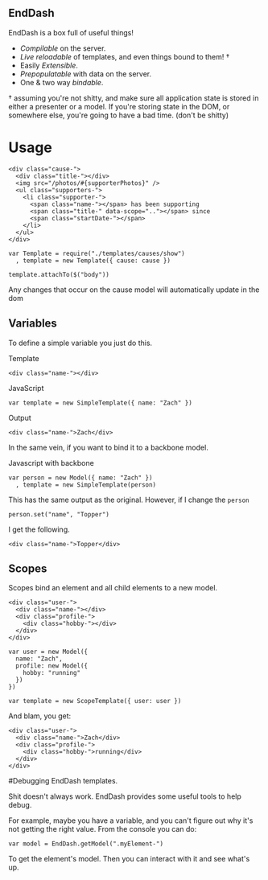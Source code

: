 EndDash
-------

  EndDash is a box full of useful things!

  * *Compilable* on the server.
  * *Live reloadable* of templates, and even things bound to them! †
  *  Easily *Extensible*.
  * *Prepopulatable* with data on the server.
  *  One & two way *bindable*.

† assuming you're not shitty, and make sure all application state is stored in
either a presenter or a model.  If you're storing state in the DOM, or
somewhere else, you're going to have a bad time. (don't be shitty) 

Usage
=====

```
<div class="cause-">
  <div class="title-"></div>
  <img src="/photos/#{supporterPhotos}" />
  <ul class="supporters-">
    <li class="supporter-">
      <span class="name-"></span> has been supporting 
      <span class="title-" data-scope=".."></span> since
      <span class="startDate-"></span>
    </li>
  </ul>
</div>
```

```
var Template = require("./templates/causes/show")
  , template = new Template({ cause: cause })

template.attachTo($("body"))
```

Any changes that occur on the cause model will automatically update in the dom

Variables
---------

  To define a simple variable you just do this.

  Template

```
<div class="name-"></div>
```

  JavaScript

```
var template = new SimpleTemplate({ name: "Zach" })
```

  Output

```
<div class="name-">Zach</div>
```

  In the same vein, if you want to bind it to 
a backbone model.

  Javascript with backbone

```
var person = new Model({ name: "Zach" })
  , template = new SimpleTemplate(person)
```

This has the same output as the original. However, if I
change the `person`

```
person.set("name", "Topper")
```                 

I get the following. 

```
<div class="name-">Topper</div>
```                 

Scopes
------

  Scopes bind an element and all child elements to a new model.

```
<div class="user-">
  <div class="name-"></div>
  <div class="profile-">
    <div class="hobby-"></div>
  </div>
</div>
```

```
var user = new Model({ 
  name: "Zach",
  profile: new Model({
    hobby: "running"
  })
})

var template = new ScopeTemplate({ user: user })
```

And blam, you get:
```
<div class="user-">
  <div class="name-">Zach</div>
  <div class="profile-">
    <div class="hobby-">running</div>
  </div>
</div>
```


#Debugging EndDash templates.

  Shit doesn't always work.  EndDash provides some useful tools to
help debug.  

  For example, maybe you have a variable, and you can't figure out why
it's not getting the right value.  From the console you can do:

```
var model = EndDash.getModel(".myElement-") 
```

To get the element's model.  Then you can interact with it and see
what's up.
